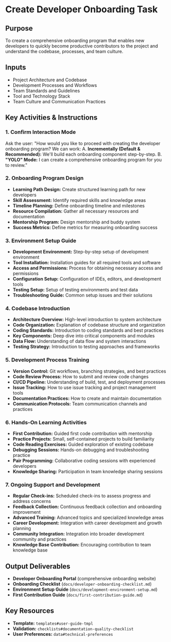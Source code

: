 # Create Developer Onboarding Task

## Purpose

To create a comprehensive onboarding program that enables new developers to quickly become productive contributors to the project and understand the codebase, processes, and team culture.

## Inputs

- Project Architecture and Codebase
- Development Processes and Workflows
- Team Standards and Guidelines
- Tool and Technology Stack
- Team Culture and Communication Practices

## Key Activities & Instructions

### 1. Confirm Interaction Mode

Ask the user: "How would you like to proceed with creating the developer onboarding program? We can work:
A. **Incrementally (Default & Recommended):** We'll build each onboarding component step-by-step.
B. **"YOLO" Mode:** I can create a comprehensive onboarding program for you to review."

### 2. Onboarding Program Design

- **Learning Path Design:** Create structured learning path for new developers
- **Skill Assessment:** Identify required skills and knowledge areas
- **Timeline Planning:** Define onboarding timeline and milestones
- **Resource Compilation:** Gather all necessary resources and documentation
- **Mentorship Program:** Design mentorship and buddy system
- **Success Metrics:** Define metrics for measuring onboarding success

### 3. Environment Setup Guide

- **Development Environment:** Step-by-step setup of development environment
- **Tool Installation:** Installation guides for all required tools and software
- **Access and Permissions:** Process for obtaining necessary access and permissions
- **Configuration Setup:** Configuration of IDEs, editors, and development tools
- **Testing Setup:** Setup of testing environments and test data
- **Troubleshooting Guide:** Common setup issues and their solutions

### 4. Codebase Introduction

- **Architecture Overview:** High-level introduction to system architecture
- **Code Organization:** Explanation of codebase structure and organization
- **Coding Standards:** Introduction to coding standards and best practices
- **Key Components:** Deep dive into critical components and modules
- **Data Flow:** Understanding of data flow and system interactions
- **Testing Strategy:** Introduction to testing approaches and frameworks

### 5. Development Process Training

- **Version Control:** Git workflows, branching strategies, and best practices
- **Code Review Process:** How to submit and review code changes
- **CI/CD Pipeline:** Understanding of build, test, and deployment processes
- **Issue Tracking:** How to use issue tracking and project management tools
- **Documentation Practices:** How to create and maintain documentation
- **Communication Protocols:** Team communication channels and practices

### 6. Hands-On Learning Activities

- **First Contribution:** Guided first code contribution with mentorship
- **Practice Projects:** Small, self-contained projects to build familiarity
- **Code Reading Exercises:** Guided exploration of existing codebase
- **Debugging Sessions:** Hands-on debugging and troubleshooting practice
- **Pair Programming:** Collaborative coding sessions with experienced developers
- **Knowledge Sharing:** Participation in team knowledge sharing sessions

### 7. Ongoing Support and Development

- **Regular Check-ins:** Scheduled check-ins to assess progress and address concerns
- **Feedback Collection:** Continuous feedback collection and onboarding improvement
- **Advanced Training:** Advanced topics and specialized knowledge areas
- **Career Development:** Integration with career development and growth planning
- **Community Integration:** Integration into broader development community and practices
- **Knowledge Base Contribution:** Encouraging contribution to team knowledge base

## Output Deliverables

- **Developer Onboarding Portal** (comprehensive onboarding website)
- **Onboarding Checklist** (`docs/developer-onboarding-checklist.md`)
- **Environment Setup Guide** (`docs/development-environment-setup.md`)
- **First Contribution Guide** (`docs/first-contribution-guide.md`)

## Key Resources

- **Template:** `templates#user-guide-tmpl`
- **Validation:** `checklists#documentation-quality-checklist`
- **User Preferences:** `data#technical-preferences`

